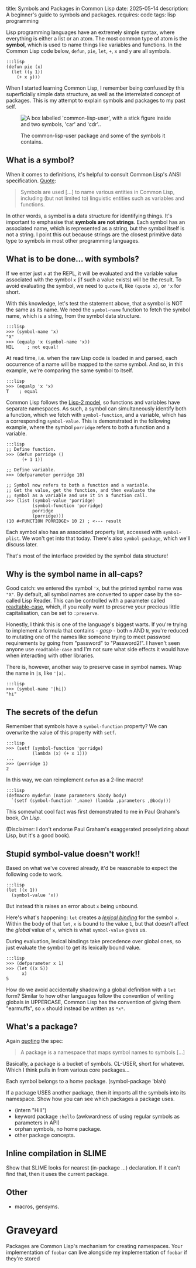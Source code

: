title: Symbols and Packages in Common Lisp
date: 2025-05-14
description: A beginner's guide to symbols and packages.
requires: code
tags: lisp programming

Lisp programming languages have an extremely simple syntax, where everything is either a list or an atom. The most common type of atom is the **symbol**, which is used to name things like variables and functions. In the Common Lisp code below, `defun`, `pie`, `let`, `+`, `x` and `y` are all symbols.

	:::lisp
	(defun pie (x)
      (let ((y 1))
        (+ x y)))

When I started learning Common Lisp, I remember being confused by this superficially simple data structure, as well as the interrelated concept of packages. This is my attempt to explain symbols and packages to my past self.

<figure>

<img src="{{ url_for('static', filename='img/cl-packages/cl-user.png') }}"
     alt="A box labelled 'common-lisp-user', with a stick figure inside and two symbols, 'car' and 'cdr'.."
     class="centered">
<figcaption>The common-lisp-user package and some of the symbols it contains.</figcaption>
</figure>

## What is a symbol?
When it comes to definitions, it's helpful to consult Common Lisp's ANSI specification. [Quote](https://www.lispworks.com/documentation/HyperSpec/Body/t_symbol.htm):

> Symbols are used [...] to name various entities in Common Lisp, including (but not limited to) linguistic entities such as variables and functions.

In other words, a symbol is a data structure for identifying things. It's important to emphasise that **symbols are not strings**. Each symbol has an associated name, which is represented as a string, but the symbol itself is not a string. I point this out because strings are the closest primitive data type to symbols in most other programming languages.

## What is to be done... with symbols?
If we enter just `x` at the REPL, it will be evaluated and the variable value associated with the symbol `x` (if such a value exists) will be the result. To avoid evaluating the symbol, we need to `quote` it, like `(quote x)`, or `'x` for short.

With this knowledge, let's test the statement above, that a symbol is NOT the same as its name. We need the `symbol-name` function to fetch the symbol name, which is a string, from the symbol data structure.

	:::lisp
	>>> (symbol-name 'x)
    "X"
	>>> (equalp 'x (symbol-name 'x))
	NIL     ; not equal!

At read time, i.e. when the raw Lisp code is loaded in and parsed, each occurrence of a name will be mapped to the same symbol. And so, in this example, we're comparing the same symbol to itself.

	:::lisp
	>>> (equalp 'x 'x)
    T    ; equal

Common Lisp follows the [Lisp-2 model](https://stackoverflow.com/questions/4578574/what-is-the-difference-between-lisp-1-and-lisp-2), so functions and variables have separate namespaces. As such, a symbol can simultaneously identify both a function, which we fetch with `symbol-function`, and a variable, which has a corresponding `symbol-value`. This is demonstrated in the following example, where the symbol `porridge` refers to both a function and a variable.

	:::lisp
    ;; Define function.
	>>> (defun porridge ()
          (+ 1 1))

    ;; Define variable.
	>>> (defparameter porridge 10)

	;; Symbol now refers to both a function and a variable.
	;; Get the value, get the function, and then evaluate the
	;; symbol as a variable and use it in a function call.
    >>> (list (symbol-value 'porridge)
              (symbol-function 'porridge)
              porridge
              (porridge)))
    (10 #<FUNCTION PORRIDGE> 10 2) ; <--- result

Each symbol also has an associated property list, accessed with `symbol-plist`. We won't get into that today. There's also `symbol-package`, which we'll discuss later.

That's most of the interface provided by the symbol data structure!

## Why is the symbol name in all-caps?
Good catch: we entered the symbol `'x`, but the printed symbol name was `"X"`. By default, all symbol names are converted to upper case by the so-called Lisp Reader. This can be controlled with a parameter called [readtable-case](https://www.lispworks.com/documentation/HyperSpec/Body/23_ab.htm), which, if you really want to preserve your precious little capitalisation, can be set to `:preserve`.

Honestly, I think this is one of the language's biggest warts. If you're trying to implement a formula that contains - *gasp* - both `n` AND `N`, you're reduced to mutating one of the names like someone trying to meet password requirements by going from "password" to "Password2!". I haven't seen anyone use `readtable-case` and I'm not sure what side effects it would have when interacting with other libraries.

There is, however, another way to preserve case in symbol names. Wrap the name in `|`s, like `'|x|`.

	:::lisp
	>>> (symbol-name '|hi|)
	"hi"

## The secrets of the defun
Remember that symbols have a `symbol-function` property? We can overwrite the value of this property with `setf`.

	:::lisp
	>>> (setf (symbol-function 'porridge)
              (lambda (x) (+ x 1)))
	...
	>>> (porridge 1)
	2

In this way, we can reimplement `defun` as a 2-line macro!

	:::lisp
	(defmacro mydefun (name parameters &body body)
	  `(setf (symbol-function ',name) (lambda ,parameters ,@body)))

This somewhat cool fact was first demonstrated to me in Paul Graham's book, *On Lisp*.

(Disclaimer: I don't endorse Paul Graham's exaggerated proselytizing about Lisp, but it's a good book).

## Stupid symbol-value doesn't work!!
Based on what we've covered already, it'd be reasonable to expect the following code to work.

	:::lisp
	(let ((x 1))
      (symbol-value 'x))

But instead this raises an error about `x` being unbound.

Here's what's happening: `let` creates a [*lexical binding*](https://www.lispworks.com/documentation/HyperSpec/Body/26_glo_l.htm#lexical_binding) for the symbol `x`. Within the body of that `let`, `x` is bound to the value `1`, but that doesn't affect the *global* value of `x`, which is what `symbol-value` gives us.

During evaluation, lexical bindings take precedence over global ones, so just evaluate the symbol to get its lexically bound value.

	:::lisp
	>>> (defparameter x 1)
	>>> (let ((x 5))
		  x)
    5

How do we avoid accidentally shadowing a global definition with a `let` form? Similar to how other languages follow the convention of writing globals in UPPERCASE, Common Lisp has the convention of giving them "earmuffs", so `x` should instead be written as `*x*`.

## What's a package?
Again [quoting](https://www.lispworks.com/documentation/HyperSpec/Body/t_pkg.htm) the spec:

> A package is a namespace that maps symbol names to symbols [...]

Basically, a package is a bucket of symbols. CL-USER, short for whatever. Which I think pulls in from various core packages...

Each symbol belongs to a home package.
    (symbol-package 'blah)

If a package USES another package, then it imports all the symbols into its namespace. Show how you can see which packages a package uses.

* (intern "HiII")
* keyword package `:hello` (awkwardness of using regular symbols as parameters in API)
* orphan symbols, no home package.
* other package concepts.

## Inline compilation in SLIME
Show that SLIME looks for nearest (in-package ...) declaration.
If it can't find that, then it uses the current package.

## Other
* macros, gensyms.

# Graveyard
Packages are Common Lisp's mechanism for creating namespaces. Your implementation of `foobar` can live alongside my implementation of `foobar` if they're stored 


